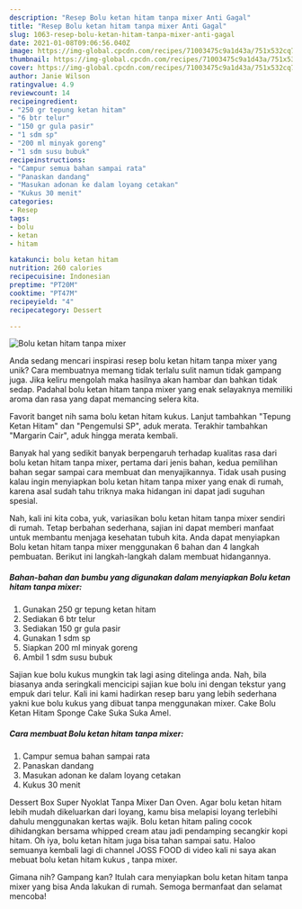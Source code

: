 ```yaml
---
description: "Resep Bolu ketan hitam tanpa mixer Anti Gagal"
title: "Resep Bolu ketan hitam tanpa mixer Anti Gagal"
slug: 1063-resep-bolu-ketan-hitam-tanpa-mixer-anti-gagal
date: 2021-01-08T09:06:56.040Z
image: https://img-global.cpcdn.com/recipes/71003475c9a1d43a/751x532cq70/bolu-ketan-hitam-tanpa-mixer-foto-resep-utama.jpg
thumbnail: https://img-global.cpcdn.com/recipes/71003475c9a1d43a/751x532cq70/bolu-ketan-hitam-tanpa-mixer-foto-resep-utama.jpg
cover: https://img-global.cpcdn.com/recipes/71003475c9a1d43a/751x532cq70/bolu-ketan-hitam-tanpa-mixer-foto-resep-utama.jpg
author: Janie Wilson
ratingvalue: 4.9
reviewcount: 14
recipeingredient:
- "250 gr tepung ketan hitam"
- "6 btr telur"
- "150 gr gula pasir"
- "1 sdm sp"
- "200 ml minyak goreng"
- "1 sdm susu bubuk"
recipeinstructions:
- "Campur semua bahan sampai rata"
- "Panaskan dandang"
- "Masukan adonan ke dalam loyang cetakan"
- "Kukus 30 menit"
categories:
- Resep
tags:
- bolu
- ketan
- hitam

katakunci: bolu ketan hitam 
nutrition: 260 calories
recipecuisine: Indonesian
preptime: "PT20M"
cooktime: "PT47M"
recipeyield: "4"
recipecategory: Dessert

---
```



![Bolu ketan hitam tanpa mixer](https://img-global.cpcdn.com/recipes/71003475c9a1d43a/751x532cq70/bolu-ketan-hitam-tanpa-mixer-foto-resep-utama.jpg)

Anda sedang mencari inspirasi resep bolu ketan hitam tanpa mixer yang unik? Cara membuatnya memang tidak terlalu sulit namun tidak gampang juga. Jika keliru mengolah maka hasilnya akan hambar dan bahkan tidak sedap. Padahal bolu ketan hitam tanpa mixer yang enak selayaknya memiliki aroma dan rasa yang dapat memancing selera kita.

Favorit banget nih sama bolu ketan hitam kukus. Lanjut tambahkan &#34;Tepung Ketan Hitam&#34; dan &#34;Pengemulsi SP&#34;, aduk merata. Terakhir tambahkan &#34;Margarin Cair&#34;, aduk hingga merata kembali.

Banyak hal yang sedikit banyak berpengaruh terhadap kualitas rasa dari bolu ketan hitam tanpa mixer, pertama dari jenis bahan, kedua pemilihan bahan segar sampai cara membuat dan menyajikannya. Tidak usah pusing kalau ingin menyiapkan bolu ketan hitam tanpa mixer yang enak di rumah, karena asal sudah tahu triknya maka hidangan ini dapat jadi suguhan spesial.


Nah, kali ini kita coba, yuk, variasikan bolu ketan hitam tanpa mixer sendiri di rumah. Tetap berbahan sederhana, sajian ini dapat memberi manfaat untuk membantu menjaga kesehatan tubuh kita. Anda dapat menyiapkan Bolu ketan hitam tanpa mixer menggunakan 6 bahan dan 4 langkah pembuatan. Berikut ini langkah-langkah dalam membuat hidangannya.

<!--inarticleads1-->

##### Bahan-bahan dan bumbu yang digunakan dalam menyiapkan Bolu ketan hitam tanpa mixer:

1. Gunakan 250 gr tepung ketan hitam
1. Sediakan 6 btr telur
1. Sediakan 150 gr gula pasir
1. Gunakan 1 sdm sp
1. Siapkan 200 ml minyak goreng
1. Ambil 1 sdm susu bubuk


Sajian kue bolu kukus mungkin tak lagi asing ditelinga anda. Nah, bila biasanya anda seringkali mencicipi sajian kue bolu ini dengan tekstur yang empuk dari telur. Kali ini kami hadirkan resep baru yang lebih sederhana yakni kue bolu kukus yang dibuat tanpa menggunakan mixer. Cake Bolu Ketan Hitam Sponge Cake Suka Suka Amel. 

<!--inarticleads2-->

##### Cara membuat Bolu ketan hitam tanpa mixer:

1. Campur semua bahan sampai rata
1. Panaskan dandang
1. Masukan adonan ke dalam loyang cetakan
1. Kukus 30 menit


Dessert Box Super Nyoklat Tanpa Mixer Dan Oven. Agar bolu ketan hitam lebih mudah dikeluarkan dari loyang, kamu bisa melapisi loyang terlebihi dahulu menggunakan kertas wajik. Bolu ketan hitam paling cocok dihidangkan bersama whipped cream atau jadi pendamping secangkir kopi hitam. Oh iya, bolu ketan hitam juga bisa tahan sampai satu. Haloo semuanya kembali lagi di channel JOSS FOOD di video kali ni saya akan mebuat bolu ketan hitam kukus , tanpa mixer. 

Gimana nih? Gampang kan? Itulah cara menyiapkan bolu ketan hitam tanpa mixer yang bisa Anda lakukan di rumah. Semoga bermanfaat dan selamat mencoba!
